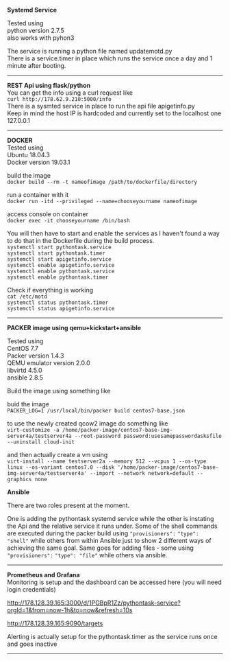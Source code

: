 **Systemd Service**  

Tested using  
python version 2.7.5  
also works with pyhon3  

The service is running a python file named updatemotd.py  
There is a service.timer in place which runs the service once a day and 1 minute after booting.

***
**REST Api using flask/python**  
You can get the info using a curl request like  
```curl http://178.62.9.210:5000/info```  
There is a sysmted service in place to run the api file apigetinfo.py  
Keep in mind the host IP is hardcoded and currently set to the localhost one 127.0.0.1

***

**DOCKER**  
Tested using  
Ubuntu 18.04.3  
Docker version 19.03.1  

build the image  
```docker build --rm -t nameofimage /path/to/dockerfile/directory```

run a container with it  
```docker run -itd --privileged --name=chooseyourname nameofimage```

access console on container  
```docker exec -it chooseyourname /bin/bash```  

You will then have to start and enable the services as I haven't found a way to do that in the Dockerfile during the build process.  
```systemctl start pythontask.service```  
```systemctl start pythontask.timer```  
```systemctl start apigetinfo.service```  
```systemctl enable apigetinfo.service```  
```systemctl enable pythontask.service```  
```systemctl enable pythontask.timer```

Check if everything is working  
```cat /etc/motd```  
```systemctl status pythontask.timer```  
```systemctl status apigetinfo.service```  

***

**PACKER image using qemu+kickstart+ansible**

Tested using  
CentOS 7.7  
Packer version 1.4.3  
QEMU emulator version 2.0.0  
libvirtd 4.5.0  
ansible 2.8.5  

Build the image using something like  

buid the image  
```PACKER_LOG=1 /usr/local/bin/packer build centos7-base.json```

to use the newly created qcow2 image do something like  
```virt-customize -a /home/packer-image/centos7-base-img-server4a/testserver4a --root-password password:usesamepasswordasksfile --uninstall cloud-init```

and then actually create a vm using  
```virt-install --name testserver2a --memory 512 --vcpus 1 --os-type linux --os-variant centos7.0 --disk '/home/packer-image/centos7-base-img-server4a/testserver4a' --import --network network=default --graphics none```

**Ansible**

There are two roles present at the moment. 

One is adding the pythontask systemd service while the other is instating the Api and the relative service it runs under. 
Some of the shell commands are executed during the packer build using ```"provisioners":``` ```"type": "shell"``` while others from within Ansible just to show 2 different ways of achieving the same goal. Same goes for adding files - some using  ```"provisioners":``` ```"type": "file"``` while others via ansible.


***

**Prometheus and Grafana**  
Monitoring is setup and the dashboard can be accessed here (you will need login credentials)  

http://178.128.39.165:3000/d/1PGBpR1Zz/pythontask-service?orgId=1&from=now-1h&to=now&refresh=10s

http://178.128.39.165:9090/targets  

Alerting is actually setup for the pythontask.timer as the service runs once and goes inactive

***
